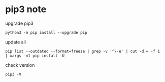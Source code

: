 # pip3 note

upgrade pip3

```
python3 -m pip install --upgrade pip
```

update all

```
pip list --outdated --format=freeze | grep -v '^\-e' | cut -d = -f 1  | xargs -n1 pip install -U
```

check version

```
pip3 -V
```
